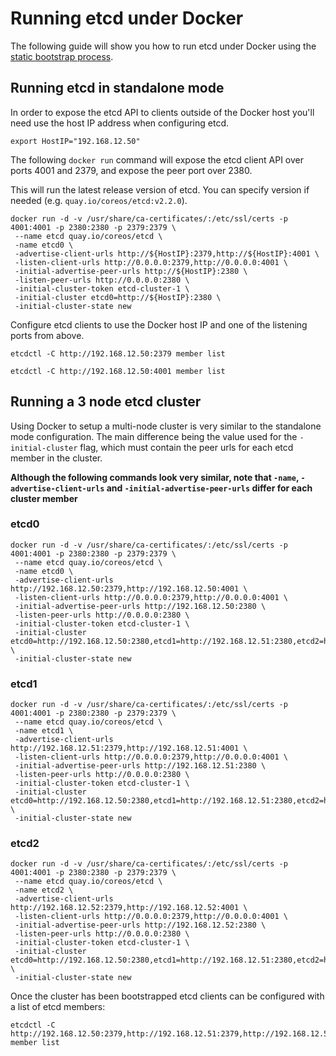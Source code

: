 # Running etcd under Docker

The following guide will show you how to run etcd under Docker using the [static bootstrap process](clustering.md#static).

## Running etcd in standalone mode

In order to expose the etcd API to clients outside of the Docker host you'll need use the host IP address when configuring etcd.

```
export HostIP="192.168.12.50"
```

The following `docker run` command will expose the etcd client API over ports 4001 and 2379, and expose the peer port over 2380.

This will run the latest release version of etcd. You can specify version if needed (e.g. `quay.io/coreos/etcd:v2.2.0`).

```
docker run -d -v /usr/share/ca-certificates/:/etc/ssl/certs -p 4001:4001 -p 2380:2380 -p 2379:2379 \
 --name etcd quay.io/coreos/etcd \
 -name etcd0 \
 -advertise-client-urls http://${HostIP}:2379,http://${HostIP}:4001 \
 -listen-client-urls http://0.0.0.0:2379,http://0.0.0.0:4001 \
 -initial-advertise-peer-urls http://${HostIP}:2380 \
 -listen-peer-urls http://0.0.0.0:2380 \
 -initial-cluster-token etcd-cluster-1 \
 -initial-cluster etcd0=http://${HostIP}:2380 \
 -initial-cluster-state new
```

Configure etcd clients to use the Docker host IP and one of the listening ports from above.

```
etcdctl -C http://192.168.12.50:2379 member list
```

```
etcdctl -C http://192.168.12.50:4001 member list
```

## Running a 3 node etcd cluster

Using Docker to setup a multi-node cluster is very similar to the standalone mode configuration.
The main difference being the value used for the `-initial-cluster` flag, which must contain the peer urls for each etcd member in the cluster.

**Although the following commands look very similar, note that `-name`, `-advertise-client-urls` and `-initial-advertise-peer-urls` differ for each cluster member**

### etcd0

```
docker run -d -v /usr/share/ca-certificates/:/etc/ssl/certs -p 4001:4001 -p 2380:2380 -p 2379:2379 \
 --name etcd quay.io/coreos/etcd \
 -name etcd0 \
 -advertise-client-urls http://192.168.12.50:2379,http://192.168.12.50:4001 \
 -listen-client-urls http://0.0.0.0:2379,http://0.0.0.0:4001 \
 -initial-advertise-peer-urls http://192.168.12.50:2380 \
 -listen-peer-urls http://0.0.0.0:2380 \
 -initial-cluster-token etcd-cluster-1 \
 -initial-cluster etcd0=http://192.168.12.50:2380,etcd1=http://192.168.12.51:2380,etcd2=http://192.168.12.52:2380 \
 -initial-cluster-state new
```

### etcd1

```
docker run -d -v /usr/share/ca-certificates/:/etc/ssl/certs -p 4001:4001 -p 2380:2380 -p 2379:2379 \
 --name etcd quay.io/coreos/etcd \
 -name etcd1 \
 -advertise-client-urls http://192.168.12.51:2379,http://192.168.12.51:4001 \
 -listen-client-urls http://0.0.0.0:2379,http://0.0.0.0:4001 \
 -initial-advertise-peer-urls http://192.168.12.51:2380 \
 -listen-peer-urls http://0.0.0.0:2380 \
 -initial-cluster-token etcd-cluster-1 \
 -initial-cluster etcd0=http://192.168.12.50:2380,etcd1=http://192.168.12.51:2380,etcd2=http://192.168.12.52:2380 \
 -initial-cluster-state new
```

### etcd2

```
docker run -d -v /usr/share/ca-certificates/:/etc/ssl/certs -p 4001:4001 -p 2380:2380 -p 2379:2379 \
 --name etcd quay.io/coreos/etcd \
 -name etcd2 \
 -advertise-client-urls http://192.168.12.52:2379,http://192.168.12.52:4001 \
 -listen-client-urls http://0.0.0.0:2379,http://0.0.0.0:4001 \
 -initial-advertise-peer-urls http://192.168.12.52:2380 \
 -listen-peer-urls http://0.0.0.0:2380 \
 -initial-cluster-token etcd-cluster-1 \
 -initial-cluster etcd0=http://192.168.12.50:2380,etcd1=http://192.168.12.51:2380,etcd2=http://192.168.12.52:2380 \
 -initial-cluster-state new
```

Once the cluster has been bootstrapped etcd clients can be configured with a list of etcd members:

```
etcdctl -C http://192.168.12.50:2379,http://192.168.12.51:2379,http://192.168.12.52:2379 member list
```
